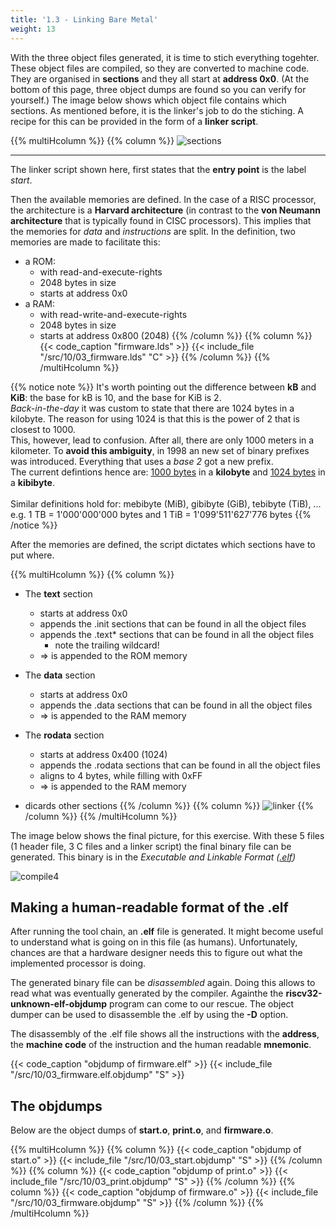 ```yaml
---
title: '1.3 - Linking Bare Metal'
weight: 13
---
```


With the three object files generated, it is time to stich everything togehter. These object files are compiled, so they are converted to machine code. They are organised in **sections** and they all start at **address 0x0**. (At the bottom of this page, three object dumps are found so you can verify for yourself.) The image below shows which object file contains which sections. As mentioned before, it is the linker's job to do the stiching. A recipe for this can be provided in the form of a **linker script**.

{{% multiHcolumn %}}
{{% column %}}
![sections](/img/10/sections.png)
<hr/>

The linker script shown here, first states that the **entry point** is the label *start*.

Then the available memories are defined. In the case of a RISC processor, the architecture is a **Harvard architecture** (in contrast to the **von Neumann architecture** that is typically found in CISC processors). This implies that the memories for *data* and *instructions* are split. In the definition, two memories are made to facilitate this:

* a ROM:
    * with read-and-execute-rights
    * 2048 bytes in size
    * starts at address 0x0
* a RAM:
    * with read-write-and-execute-rights
    * 2048 bytes in size
    * starts at address 0x800 (2048)
{{% /column %}}
{{% column %}}
{{< code_caption "firmware.lds" >}}
{{< include_file "/src/10/03_firmware.lds" "C" >}}
{{% /column %}}
{{% /multiHcolumn %}}

{{% notice note %}}
It's worth pointing out the difference between **kB** and **KiB**: the base for kB is 10, and the base for KiB is 2.<br/>
*Back-in-the-day* it was custom to state that there are 1024 bytes in a kilobyte. The reason for using 1024 is that this is the power of 2 that is closest to 1000.<br/>
This, however, lead to confusion. After all, there are only 1000 meters in a kilometer. To **avoid this ambiguity**, in 1998 an new set of binary prefixes was introduced. Everything that uses a *base 2* got a new prefix. <br/>
The current defintions hence are: <u>1000 bytes</u> in a **kilobyte** and <u>1024 bytes</u> in a **kibibyte**.<br/><br/>
Similar definitions hold for: mebibyte (MiB), gibibyte (GiB), tebibyte (TiB), ... e.g. 1 TB = 1'000'000'000 bytes and 1 TiB = 1'099'511'627'776 bytes
{{% /notice %}}

After the memories are defined, the script dictates which sections have to put where.

{{% multiHcolumn %}}
{{% column %}}
* The **text** section
    * starts at address 0x0
    * appends the .init sections that can be found in all the object files
    * appends the .text* sections that can be found in all the object files
        * note the trailing wildcard!
    * => is appended to the ROM memory

* The **data** section
    * starts at address 0x0
    * appends the .data sections that can be found in all the object files
    * => is appended to the RAM memory
* The **rodata** section
    * starts at address 0x400 (1024)
    * appends the .rodata sections that can be found in all the object files
    * aligns to 4 bytes, while filling with 0xFF
    * => is appended to the RAM memory
* dicards other sections
{{% /column %}}
{{% column %}}
![linker](/img/10/linker.png)
{{% /column %}}
{{% /multiHcolumn %}}


The image below shows the final picture, for this exercise. With these 5 files (1 header file, 3 C files and a linker script) the final binary file can be generated. This binary is in the *Executable and Linkable Format ([.elf](https://en.wikipedia.org/wiki/Executable_and_Linkable_Format))*

![compile4](/img/10/compile_4.png)

## Making a human-readable format of the .elf

After running the tool chain, an **.elf** file is generated. It might become useful to understand what is going on in this file (as humans). Unfortunately, chances are that a hardware designer needs this to figure out what the implemented processor is doing. 

The generated binary file can be *disassembled* again. Doing this allows to read what was eventually generated by the compiler. Againthe the **riscv32-unknown-elf-objdump** program can come to our rescue. The object dumper can be used to disassemble the .elf by using the **-D** option.

The disassembly of the .elf file shows all the instructions with the **address**, the **machine code** of the instruction and the human readable **mnemonic**.

{{< code_caption "objdump of firmware.elf" >}}
{{< include_file "/src/10/03_firmware.elf.objdump" "S" >}}



## The objdumps

Below are the object dumps of **start.o**, **print.o**, and **firmware.o**. 

{{% multiHcolumn %}}
{{% column %}}
{{< code_caption "objdump of start.o" >}}
{{< include_file "/src/10/03_start.objdump" "S" >}}
{{% /column %}}
{{% column %}}
{{< code_caption "objdump of print.o" >}}
{{< include_file "/src/10/03_print.objdump" "S" >}}
{{% /column %}}
{{% column %}}
{{< code_caption "objdump of firmware.o" >}}
{{< include_file "/src/10/03_firmware.objdump" "S" >}}
{{% /column %}}
{{% /multiHcolumn %}}
